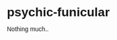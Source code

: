 # psychic-funicular
Nothing much..
<!DOCTYPE html>
<html lang="en">
<head>
    <meta charset="UTF-8">
    <meta name="viewport" content="width=device-width, initial-scale=1.0">
    <title>Next Level Deo - Premium Services</title>
    <link rel="stylesheet" href="https://cdnjs.cloudflare.com/ajax/libs/font-awesome/6.4.0/css/all.min.css">
    <link rel="stylesheet" href="https://fonts.googleapis.com/css2?family=Poppins:wght@300;400;600;700&display=swap">
    <style>
        * {
            margin: 0;
            padding: 0;
            box-sizing: border-box;
            font-family: 'Poppins', sans-serif;
        }
        
        body {
            background: linear-gradient(135deg, #0f0c29, #1a1a2e, #16213e);
            color: white;
            min-height: 100vh;
            padding: 20px;
            position: relative;
            overflow-x: hidden;
            background-attachment: fixed;
        }
        
        body::before {
            content: '';
            position: absolute;
            top: 0;
            left: 0;
            width: 100%;
            height: 100%;
            background: radial-gradient(circle, rgba(255,255,255,0.05) 1px, transparent 1px);
            background-size: 30px 30px;
            z-index: -1;
        }
        
        .container {
            max-width: 1200px;
            margin: 0 auto;
            position: relative;
            z-index: 2;
        }
        
        /* Header Styles */
        header {
            text-align: center;
            padding: 30px 0;
            position: relative;
            overflow: hidden;
            margin-bottom: 30px;
        }
        
        .title {
            font-size: 4.5rem;
            font-weight: 800;
            margin: 20px 0;
            background: linear-gradient(45deg, #ff4e8d, #8b00ff, #00c9ff);
            -webkit-background-clip: text;
            background-clip: text;
            color: transparent;
            text-shadow: 0 0 20px rgba(255, 78, 141, 0.5);
            position: relative;
            display: inline-block;
            animation: shine 3s infinite alternate;
        }
        
        @keyframes shine {
            0% {
                text-shadow: 0 0 10px rgba(255, 78, 141, 0.5);
            }
            100% {
                text-shadow: 0 0 30px rgba(255, 78, 141, 0.8), 0 0 60px rgba(139, 0, 255, 0.6);
            }
        }
        
        .subtitle {
            font-size: 1.5rem;
            margin-bottom: 30px;
            color: #a3d5ff;
            font-weight: 300;
        }
        
        .info-bar {
            background: rgba(0, 0, 0, 0.3);
            backdrop-filter: blur(10px);
            border-radius: 50px;
            padding: 15px 30px;
            display: inline-flex;
            gap: 30px;
            margin: 20px 0;
            box-shadow: 0 5px 15px rgba(0, 0, 0, 0.3);
            border: 1px solid rgba(255, 255, 255, 0.1);
        }
        
        .info-item {
            display: flex;
            align-items: center;
            gap: 10px;
            font-size: 1.1rem;
        }
        
        /* Services Section */
        .services-container {
            margin: 40px 0;
        }
        
        .section-title {
            text-align: center;
            font-size: 2.2rem;
            margin-bottom: 30px;
            color: #8b00ff;
            text-shadow: 0 0 10px rgba(139, 0, 255, 0.5);
            position: relative;
            display: inline-block;
            left: 50%;
            transform: translateX(-50%);
        }
        
        .services-grid {
            display: grid;
            grid-template-columns: repeat(auto-fill, minmax(280px, 1fr));
            gap: 25px;
            margin-bottom: 40px;
        }
        
        .service-card {
            background: rgba(255, 255, 255, 0.08);
            backdrop-filter: blur(10px);
            border-radius: 15px;
            padding: 25px;
            text-align: center;
            transition: transform 0.3s ease, box-shadow 0.3s ease;
            border: 1px solid rgba(255, 255, 255, 0.1);
            position: relative;
            overflow: hidden;
            min-height: 250px;
            display: flex;
            flex-direction: column;
            justify-content: space-between;
        }
        
        .service-card::before {
            content: '';
            position: absolute;
            top: -50%;
            left: -50%;
            width: 200%;
            height: 200%;
            background: radial-gradient(circle, rgba(255,255,255,0.1) 0%, transparent 70%);
            transform: rotate(30deg);
            pointer-events: none;
        }
        
        .service-card:hover {
            transform: translateY(-10px);
            box-shadow: 0 15px 30px rgba(0, 0, 0, 0.3);
            background: rgba(255, 255, 255, 0.12);
            border-color: rgba(255, 78, 141, 0.3);
        }
        
        .service-icon {
            font-size: 3rem;
            margin-bottom: 20px;
            background: linear-gradient(45deg, #ff4e8d, #8b00ff);
            -webkit-background-clip: text;
            background-clip: text;
            color: transparent;
        }
        
        .service-name {
            font-size: 1.5rem;
            margin-bottom: 15px;
            color: #00c9ff;
        }
        
        .service-btn {
            background: linear-gradient(45deg, #ff4e8d, #8b00ff);
            color: white;
            border: none;
            padding: 12px 25px;
            border-radius: 50px;
            cursor: pointer;
            font-size: 1rem;
            font-weight: 600;
            transition: all 0.3s ease;
            margin-top: 10px;
            width: 100%;
            display: block;
            text-decoration: none;
        }
        
        .service-btn:hover {
            transform: scale(1.05);
            box-shadow: 0 5px 15px rgba(255, 78, 141, 0.4);
        }
        
        /* Business Hours */
        .hours-container {
            background: rgba(0, 0, 0, 0.3);
            backdrop-filter: blur(10px);
            border-radius: 20px;
            padding: 25px;
            text-align: center;
            margin: 40px auto;
            max-width: 600px;
            border: 1px solid rgba(255, 255, 255, 0.1);
            box-shadow: 0 10px 25px rgba(0, 0, 0, 0.2);
        }
        
        .hours-title {
            font-size: 1.8rem;
            margin-bottom: 20px;
            color: #00c9ff;
        }
        
        .hours-list {
            list-style: none;
            font-size: 1.2rem;
        }
        
        .hours-list li {
            padding: 10px 0;
            border-bottom: 1px solid rgba(255, 255, 255, 0.1);
        }
        
        .hours-list li:last-child {
            border-bottom: none;
        }
        
        .highlight {
            color: #ff4e8d;
            font-weight: bold;
        }
        
        /* Social Media Section */
        .social-container {
            display: flex;
            justify-content: center;
            gap: 30px;
            margin: 40px 0;
            flex-wrap: wrap;
        }
        
        .social-btn {
            display: flex;
            align-items: center;
            gap: 10px;
            padding: 15px 30px;
            border-radius: 50px;
            font-size: 1.2rem;
            font-weight: 600;
            text-decoration: none;
            transition: all 0.3s ease;
            min-width: 250px;
            justify-content: center;
        }
        
        .whatsapp {
            background: linear-gradient(45deg, #25D366, #128C7E);
        }
        
        .instagram {
            background: linear-gradient(45deg, #833AB4, #FD1D1D, #FCB045);
        }
        
        .social-btn:hover {
            transform: translateY(-5px);
            box-shadow: 0 10px 20px rgba(0, 0, 0, 0.3);
        }
        
        /* Footer */
        footer {
            text-align: center;
            padding: 30px;
            font-size: 1.1rem;
            color: rgba(255, 255, 255, 0.7);
            margin-top: 30px;
            border-top: 1px solid rgba(255, 255, 255, 0.1);
        }
        
        /* Battery Indicator */
        .battery-level {
            width: 60px;
            height: 30px;
            border: 2px solid white;
            border-radius: 5px;
            position: relative;
            display: inline-block;
            margin-left: 5px;
        }
        
        .battery-level::after {
            content: '';
            position: absolute;
            top: 7px;
            right: -6px;
            width: 4px;
            height: 14px;
            background: white;
            border-radius: 0 2px 2px 0;
        }
        
        .battery-fill {
            height: 100%;
            background: linear-gradient(90deg, #ff4e8d, #8b00ff);
            border-radius: 3px;
            transition: width 0.5s ease;
        }
        
        /* Music Player */
        .music-player {
            position: fixed;
            bottom: 20px;
            right: 20px;
            background: rgba(0, 0, 0, 0.6);
            backdrop-filter: blur(10px);
            border-radius: 50px;
            padding: 15px 25px;
            display: flex;
            align-items: center;
            gap: 15px;
            z-index: 100;
            border: 1px solid rgba(255, 255, 255, 0.1);
            box-shadow: 0 5px 15px rgba(0, 0, 0, 0.3);
        }
        
        .music-controls {
            display: flex;
            gap: 15px;
        }
        
        .music-btn {
            background: transparent;
            border: none;
            color: white;
            font-size: 1.2rem;
            cursor: pointer;
            width: 40px;
            height: 40px;
            border-radius: 50%;
            display: flex;
            align-items: center;
            justify-content: center;
            transition: background 0.3s;
        }
        
        .music-btn:hover {
            background: rgba(255, 255, 255, 0.1);
        }
        
        .volume-container {
            display: flex;
            align-items: center;
            gap: 10px;
        }
        
        .volume-slider {
            width: 80px;
        }
        
        .music-title {
            margin-right: 15px;
            font-size: 0.9rem;
            color: #a3d5ff;
        }
        
        /* Responsive Design */
        @media (max-width: 768px) {
            .title {
                font-size: 3rem;
            }
            
            .info-bar {
                flex-direction: column;
                gap: 15px;
                border-radius: 20px;
                padding: 15px;
            }
            
            .social-container {
                flex-direction: column;
                align-items: center;
            }
            
            .music-player {
                left: 20px;
                right: auto;
                width: calc(100% - 40px);
                justify-content: center;
            }
        }
        
        /* Animation for new service */
        @keyframes pop-in {
            0% {
                transform: scale(0.5);
                opacity: 0;
            }
            100% {
                transform: scale(1);
                opacity: 1;
            }
        }
        
        .new-service {
            animation: pop-in 0.5s ease-out;
        }
        
        /* Floating animation */
        @keyframes float {
            0% {
                transform: translateY(0px);
            }
            50% {
                transform: translateY(-10px);
            }
            100% {
                transform: translateY(0px);
            }
        }
        
        .floating {
            animation: float 3s ease-in-out infinite;
        }
    </style>
</head>
<body>
    <div class="container">
        <header>
            <h1 class="title floating">Next_Level_deo</h1>
            <p class="subtitle">Premium Services at Lightning Speed</p>
            
            <div class="info-bar">
                <div class="info-item">
                    <i class="fas fa-battery-three-quarters"></i>
                    <span>Battery: </span>
                    <div class="battery-level">
                        <div class="battery-fill" id="battery-fill"></div>
                    </div>
                    <span id="battery-percent">95%</span>
                </div>
                <div class="info-item">
                    <i class="fas fa-clock"></i>
                    <span>Time: </span>
                    <span id="current-time">Loading...</span>
                </div>
            </div>
        </header>
        
        <div class="services-container">
            <h2 class="section-title">Our Premium Services</h2>
            <div class="services-grid" id="services-grid">
                <!-- Services will be added here dynamically -->
            </div>
            
            <div class="hours-container">
                <h3 class="hours-title">Opening Hours</h3>
                <ul class="hours-list">
                    <li>Monday - Friday: <span class="highlight">10:00 AM - 6:00 PM</span></li>
                    <li>Monday - Friday: <span class="highlight">9:10 PM - 12:00 AM</span></li>
                    <li>Saturday - Sunday: <span class="highlight">By Appointment Only</span></li>
                </ul>
            </div>
        </div>
        
        <div class="social-container">
            <a href="https://wa.me/254110550356" target="_blank" class="social-btn whatsapp">
                <i class="fab fa-whatsapp"></i>
                WhatsApp Us
            </a>
            <a href="https://instagram.com/next_level_mark" target="_blank" class="social-btn instagram">
                <i class="fab fa-instagram"></i>
                Follow on Instagram
            </a>
        </div>
        
        <footer>
            <p>© Mark <span id="current-year"></span> | Premium Services at Lightning Speed</p>
        </footer>
    </div>
    
    <!-- Music Player -->
    <div class="music-player">
        <span class="music-title">Background Music</span>
        <div class="music-controls">
            <button id="prev-btn" class="music-btn"><i class="fas fa-step-backward"></i></button>
            <button id="play-btn" class="music-btn"><i class="fas fa-play"></i></button>
            <button id="next-btn" class="music-btn"><i class="fas fa-step-forward"></i></button>
        </div>
        <div class="volume-container">
            <i class="fas fa-volume-up"></i>
            <input type="range" min="0" max="100" value="50" class="volume-slider" id="volume-slider">
        </div>
        <audio id="background-music" loop>
            <source src="https://files.catbox.moe/d1gplm.mp3">
        </audio>
    </div>
    
    <script>
        // Update current time
        function updateTime() {
            const now = new Date();
            const timeString = now.toLocaleTimeString([], {hour: '2-digit', minute:'2-digit'});
            document.getElementById('current-time').textContent = timeString;
        }
        
        // Update battery status (simulated for demonstration)
        function updateBattery() {
            // In a real implementation, you would use the Battery Status API
            // This is a simulation for demo purposes
            const batteryLevel = Math.floor(Math.random() * 30) + 70; // Random between 70-100%
            document.getElementById('battery-percent').textContent = `${batteryLevel}%`;
            document.getElementById('battery-fill').style.width = `${batteryLevel}%`;
        }
        
        // Set current year
        document.getElementById('current-year').textContent = new Date().getFullYear();
        
        // Services data with links
        const services = [
            { 
                name: "Instagram Unban", 
                icon: "fa-instagram",
                link: "https://instagram-unban.vercel.app/",
                description: "Restore your Instagram account quickly"
            },
            { 
                name: "WhatsApp Unban", 
                icon: "fa-whatsapp",
                link: "https://whatsapp-unban-mocha.vercel.app/",
                description: "Get your WhatsApp account back in minutes"
            },
            { 
                name: "My Website", 
                icon: "fa-globe",
                link: "https://nextlevelmark.vercel.app/",
                description: "Visit our main website for all services"
            },
            { 
                name: "Content Creation", 
                icon: "fa-pen-fancy",
                link: "https://chat.openai.com/",
                description: "AI-powered content creation tools"
            },
            { 
                name: "Video Downloader", 
                icon: "fa-download",
                link: "https://yt1s.com",
                description: "Download videos from popular platforms"
            }
        ];
        
        // Render services
        function renderServices() {
            const servicesGrid = document.getElementById('services-grid');
            servicesGrid.innerHTML = '';
            
            services.forEach(service => {
                const serviceCard = document.createElement('div');
                serviceCard.className = 'service-card';
                serviceCard.innerHTML = `
                    <div>
                        <div class="service-icon">
                            <i class="fab ${service.icon}"></i>
                        </div>
                        <h3 class="service-name">${service.name}</h3>
                        <p>${service.description}</p>
                    </div>
                    <a href="${service.link}" target="_blank" class="service-btn">Access Service</a>
                `;
                servicesGrid.appendChild(serviceCard);
            });
        }
        
        // Add new service (simulating adding a new service)
        function addNewService(name, icon, link, description) {
            services.push({ name, icon, link, description });
            
            // Re-render services with animation for the new one
            renderServices();
            
            // Animate the last card (the new one)
            const cards = document.querySelectorAll('.service-card');
            if (cards.length > 0) {
                cards[cards.length - 1].classList.add('new-service');
            }
        }
        
        // Music player functionality
        const music = document.getElementById('background-music');
        const playBtn = document.getElementById('play-btn');
        const volumeSlider = document.getElementById('volume-slider');
        let isPlaying = false;
        
        // Play/Pause toggle
        playBtn.addEventListener('click', () => {
            if (isPlaying) {
                music.pause();
                playBtn.innerHTML = '<i class="fas fa-play"></i>';
            } else {
                music.play().catch(e => console.log("Autoplay prevented: ", e));
                playBtn.innerHTML = '<i class="fas fa-pause"></i>';
            }
            isPlaying = !isPlaying;
        });
        
        // Volume control
        volumeSlider.addEventListener('input', () => {
            music.volume = volumeSlider.value / 100;
        });
        
        // Next button
        document.getElementById('next-btn').addEventListener('click', () => {
            // In a real implementation, this would switch to next track
            alert("Next track feature would be implemented here");
        });
        
        // Previous button
        document.getElementById('prev-btn').addEventListener('click', () => {
            // In a real implementation, this would switch to previous track
            alert("Previous track feature would be implemented here");
        });
        
        // Initialize the page
        function init() {
            updateTime();
            updateBattery();
            renderServices();
            
            // Set music volume to 50%
            music.volume = 0.5;
            
            // Update time every minute
            setInterval(updateTime, 60000);
            
            // Update battery every 30 seconds (simulation)
            setInterval(updateBattery, 30000);
            
            // Simulate adding a new service after 3 seconds (for demo)
            setTimeout(() => {
                addNewService(
                    "Social Media Growth", 
                    "fa-chart-line", 
                    "https://example.com/growth", 
                    "Boost your followers organically"
                );
            }, 3000);
        }
        
        // Start the application
        window.onload = init;
    </script>
</body>
</html>
